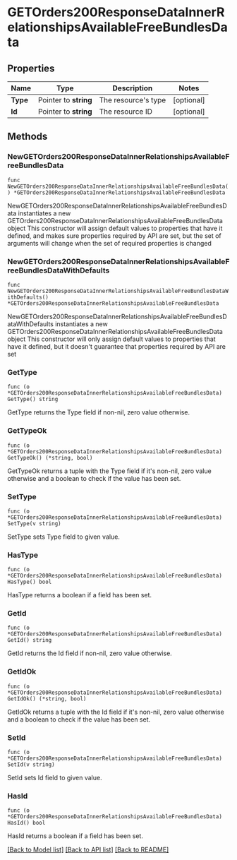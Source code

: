 # GETOrders200ResponseDataInnerRelationshipsAvailableFreeBundlesData

## Properties

Name | Type | Description | Notes
------------ | ------------- | ------------- | -------------
**Type** | Pointer to **string** | The resource&#39;s type | [optional] 
**Id** | Pointer to **string** | The resource ID | [optional] 

## Methods

### NewGETOrders200ResponseDataInnerRelationshipsAvailableFreeBundlesData

`func NewGETOrders200ResponseDataInnerRelationshipsAvailableFreeBundlesData() *GETOrders200ResponseDataInnerRelationshipsAvailableFreeBundlesData`

NewGETOrders200ResponseDataInnerRelationshipsAvailableFreeBundlesData instantiates a new GETOrders200ResponseDataInnerRelationshipsAvailableFreeBundlesData object
This constructor will assign default values to properties that have it defined,
and makes sure properties required by API are set, but the set of arguments
will change when the set of required properties is changed

### NewGETOrders200ResponseDataInnerRelationshipsAvailableFreeBundlesDataWithDefaults

`func NewGETOrders200ResponseDataInnerRelationshipsAvailableFreeBundlesDataWithDefaults() *GETOrders200ResponseDataInnerRelationshipsAvailableFreeBundlesData`

NewGETOrders200ResponseDataInnerRelationshipsAvailableFreeBundlesDataWithDefaults instantiates a new GETOrders200ResponseDataInnerRelationshipsAvailableFreeBundlesData object
This constructor will only assign default values to properties that have it defined,
but it doesn't guarantee that properties required by API are set

### GetType

`func (o *GETOrders200ResponseDataInnerRelationshipsAvailableFreeBundlesData) GetType() string`

GetType returns the Type field if non-nil, zero value otherwise.

### GetTypeOk

`func (o *GETOrders200ResponseDataInnerRelationshipsAvailableFreeBundlesData) GetTypeOk() (*string, bool)`

GetTypeOk returns a tuple with the Type field if it's non-nil, zero value otherwise
and a boolean to check if the value has been set.

### SetType

`func (o *GETOrders200ResponseDataInnerRelationshipsAvailableFreeBundlesData) SetType(v string)`

SetType sets Type field to given value.

### HasType

`func (o *GETOrders200ResponseDataInnerRelationshipsAvailableFreeBundlesData) HasType() bool`

HasType returns a boolean if a field has been set.

### GetId

`func (o *GETOrders200ResponseDataInnerRelationshipsAvailableFreeBundlesData) GetId() string`

GetId returns the Id field if non-nil, zero value otherwise.

### GetIdOk

`func (o *GETOrders200ResponseDataInnerRelationshipsAvailableFreeBundlesData) GetIdOk() (*string, bool)`

GetIdOk returns a tuple with the Id field if it's non-nil, zero value otherwise
and a boolean to check if the value has been set.

### SetId

`func (o *GETOrders200ResponseDataInnerRelationshipsAvailableFreeBundlesData) SetId(v string)`

SetId sets Id field to given value.

### HasId

`func (o *GETOrders200ResponseDataInnerRelationshipsAvailableFreeBundlesData) HasId() bool`

HasId returns a boolean if a field has been set.


[[Back to Model list]](../README.md#documentation-for-models) [[Back to API list]](../README.md#documentation-for-api-endpoints) [[Back to README]](../README.md)


